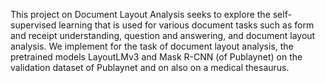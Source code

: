 This project on Document Layout Analysis seeks to explore the self-supervised learning that is used for various document tasks such as form and receipt understanding, question and answering, and document layout analysis. We implement for the task of document layout analysis, the pretrained models LayoutLMv3 and Mask R-CNN (of Publaynet) on the validation dataset of Publaynet and on also on a medical thesaurus. 
